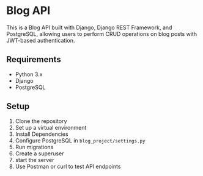 # Blog API

This is a Blog API built with Django, Django REST Framework, and PostgreSQL, allowing users to perform CRUD operations on blog posts with JWT-based authentication.
## Requirements
- Python 3.x
- Django
- PostgreSQL
  
## Setup

1. Clone the repository
2. Set up a virtual environment
3. Install Dependencies
4. Configure PostgreSQL in `blog_project/settings.py`
5. Run migrations
6. Create a superuser
7. start the server
8. Use Postman or curl to test API endpoints
